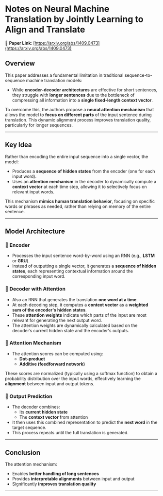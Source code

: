 # Notes on Neural Machine Translation by Jointly Learning to Align and Translate

📄 **Paper Link**: [https://arxiv.org/abs/1409.0473](https://arxiv.org/abs/1409.0473)

## Overview

This paper addresses a fundamental limitation in traditional sequence-to-sequence machine translation models:

- While **encoder-decoder architectures** are effective for short sentences, they struggle with **longer sentences** due to the bottleneck of compressing all information into a **single fixed-length context vector**.

To overcome this, the authors propose a **neural attention mechanism** that allows the model to **focus on different parts** of the input sentence during translation. This dynamic alignment process improves translation quality, particularly for longer sequences.

---

## Key Idea

Rather than encoding the entire input sequence into a single vector, the model:

- Produces a **sequence of hidden states** from the encoder (one for each input word).
- Uses an **attention mechanism** in the decoder to dynamically compute a **context vector** at each time step, allowing it to selectively focus on relevant input words.

This mechanism **mimics human translation behavior**, focusing on specific words or phrases as needed, rather than relying on memory of the entire sentence.

---

## Model Architecture

### 🔹 Encoder

- Processes the input sentence word-by-word using an RNN (e.g., **LSTM** or **GRU**).
- Instead of outputting a single vector, it generates a **sequence of hidden states**, each representing contextual information around the corresponding input word.

### 🔹 Decoder with Attention

- Also an RNN that generates the translation **one word at a time**.
- At each decoding step, it computes a **context vector** as a **weighted sum of the encoder's hidden states**.
- These **attention weights** indicate which parts of the input are most relevant for generating the next output word.
- The attention weights are dynamically calculated based on the decoder’s current hidden state and the encoder's outputs.

### 🔹 Attention Mechanism

- The attention scores can be computed using:
  - **Dot-product**
  - **Additive (feedforward network)**

These scores are normalized (typically using a softmax function) to obtain a probability distribution over the input words, effectively learning the **alignment** between input and output tokens.

### 🔹 Output Prediction

- The decoder combines:
  - Its **current hidden state**
  - The **context vector** from attention  
- It then uses this combined representation to predict the **next word** in the target sequence.
- This process repeats until the full translation is generated.

---

## Conclusion

The attention mechanism:
- Enables **better handling of long sentences**
- Provides **interpretable alignments** between input and output
- Significantly **improves translation quality**

---



